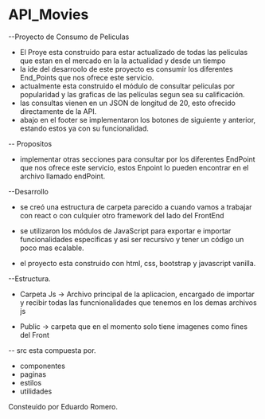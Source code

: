 # API_Movies
--Proyecto de Consumo de Peliculas
* El Proye esta construido para estar actualizado de todas las peliculas que estan en el mercado en la la actualidad y desde un tiempo
* la ide del desarroolo de este proyecto es consumir los diferentes End_Points que nos ofrece este servicio.
* actualmente esta construido el módulo de consultar peliculas por popularidad y las graficas de las películas segun sea su calificación.
* las consultas vienen en un JSON de longitud de 20, esto ofrecido directamente de la API.
* abajo en el footer se implementaron los botones de siguiente y anterior, estando estos ya con su funcionalidad.

-- Propositos

* implementar otras secciones para consultar por los diferentes EndPoint que nos ofrece este servicio, estos Enpoint lo pueden encontrar en el archivo llamado endPoint.

--Desarrollo

* se creó una estructura de carpeta parecido a cuando vamos a trabajar con react o con culquier otro framework del lado del FrontEnd

* se utilizaron los módulos de JavaScript para exportar e importar funcionalidades especificas y asi ser recursivo y tener un código un poco mas ecalable.

* el proyecto esta construido con html, css, bootstrap y javascript vanilla.

--Estructura.

* Carpeta Js -> Archivo principal de la aplicacion, encargado de importar y recibir todas las funcnionalidades que tenemos en los demas archivos js

* Public -> carpeta que en el momento solo tiene imagenes como fines del Front

-- src esta compuesta por.

* componentes
* paginas
* estilos
* utilidades





Consteuido por Eduardo Romero.


